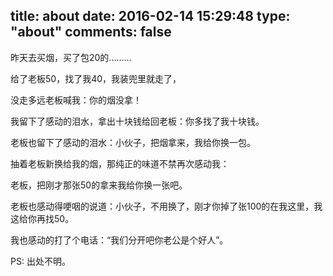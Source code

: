 title: about
date: 2016-02-14 15:29:48
type: "about"
comments: false
---

昨天去买烟，买了包20的.........

给了老板50，找了我40，我装兜里就走了，

没走多远老板喊我：你的烟没拿！

我留下了感动的泪水，拿出十块钱给回老板：你多找了我十块钱。

老板也留下了感动的泪水：小伙子，把烟拿来，我给你换一包。

抽着老板新换给我的烟，那纯正的味道不禁再次感动我：

老板，把刚才那张50的拿来我给你换一张吧。

老板也感动得哽咽的说道：小伙子，不用换了，刚才你掉了张100的在我这里，我这给你再找50。

我也感动的打了个电话：“我们分开吧你老公是个好人”。

PS:
出处不明。

